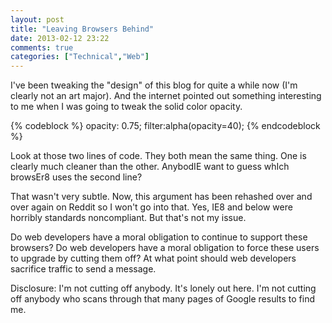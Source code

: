 ```yaml
---
layout: post
title: "Leaving Browsers Behind"
date: 2013-02-12 23:22
comments: true
categories: ["Technical","Web"]
---
```


I've been tweaking the "design" of this blog for quite a while now (I'm clearly not an art major). And the internet pointed out something interesting to me when I was going to tweak the solid color opacity.

{% codeblock %}
	opacity: 0.75;
	filter:alpha(opacity=40);
{% endcodeblock %}

Look at those two lines of code. They both mean the same thing. One is clearly much cleaner than the other. AnybodIE want to guess whIch browsEr8 uses the second line? 

That wasn't very subtle. Now, this argument has been rehashed over and over again on Reddit so I won't go into that. Yes, IE8 and below were horribly standards noncompliant. But that's not my issue. 

Do web developers have a moral obligation to continue to support these browsers? Do web developers have a moral obligation to force these users to upgrade by cutting them off?
At what point should web developers sacrifice traffic to send a message.

Disclosure: I'm not cutting off anybody. It's lonely out here. I'm not cutting off anybody who scans through that many pages of Google results to find me. 